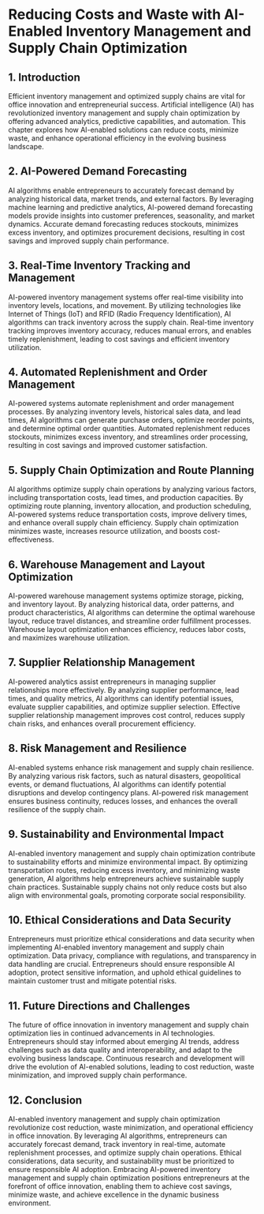 # Reducing Costs and Waste with AI-Enabled Inventory Management and Supply Chain Optimization

## 1\. Introduction

Efficient inventory management and optimized supply chains are vital for office innovation and entrepreneurial success. Artificial intelligence (AI) has revolutionized inventory management and supply chain optimization by offering advanced analytics, predictive capabilities, and automation. This chapter explores how AI-enabled solutions can reduce costs, minimize waste, and enhance operational efficiency in the evolving business landscape.

## 2\. AI-Powered Demand Forecasting

AI algorithms enable entrepreneurs to accurately forecast demand by analyzing historical data, market trends, and external factors. By leveraging machine learning and predictive analytics, AI-powered demand forecasting models provide insights into customer preferences, seasonality, and market dynamics. Accurate demand forecasting reduces stockouts, minimizes excess inventory, and optimizes procurement decisions, resulting in cost savings and improved supply chain performance.

## 3\. Real-Time Inventory Tracking and Management

AI-powered inventory management systems offer real-time visibility into inventory levels, locations, and movement. By utilizing technologies like Internet of Things (IoT) and RFID (Radio Frequency Identification), AI algorithms can track inventory across the supply chain. Real-time inventory tracking improves inventory accuracy, reduces manual errors, and enables timely replenishment, leading to cost savings and efficient inventory utilization.

## 4\. Automated Replenishment and Order Management

AI-powered systems automate replenishment and order management processes. By analyzing inventory levels, historical sales data, and lead times, AI algorithms can generate purchase orders, optimize reorder points, and determine optimal order quantities. Automated replenishment reduces stockouts, minimizes excess inventory, and streamlines order processing, resulting in cost savings and improved customer satisfaction.

## 5\. Supply Chain Optimization and Route Planning

AI algorithms optimize supply chain operations by analyzing various factors, including transportation costs, lead times, and production capacities. By optimizing route planning, inventory allocation, and production scheduling, AI-powered systems reduce transportation costs, improve delivery times, and enhance overall supply chain efficiency. Supply chain optimization minimizes waste, increases resource utilization, and boosts cost-effectiveness.

## 6\. Warehouse Management and Layout Optimization

AI-powered warehouse management systems optimize storage, picking, and inventory layout. By analyzing historical data, order patterns, and product characteristics, AI algorithms can determine the optimal warehouse layout, reduce travel distances, and streamline order fulfillment processes. Warehouse layout optimization enhances efficiency, reduces labor costs, and maximizes warehouse utilization.

## 7\. Supplier Relationship Management

AI-powered analytics assist entrepreneurs in managing supplier relationships more effectively. By analyzing supplier performance, lead times, and quality metrics, AI algorithms can identify potential issues, evaluate supplier capabilities, and optimize supplier selection. Effective supplier relationship management improves cost control, reduces supply chain risks, and enhances overall procurement efficiency.

## 8\. Risk Management and Resilience

AI-enabled systems enhance risk management and supply chain resilience. By analyzing various risk factors, such as natural disasters, geopolitical events, or demand fluctuations, AI algorithms can identify potential disruptions and develop contingency plans. AI-powered risk management ensures business continuity, reduces losses, and enhances the overall resilience of the supply chain.

## 9\. Sustainability and Environmental Impact

AI-enabled inventory management and supply chain optimization contribute to sustainability efforts and minimize environmental impact. By optimizing transportation routes, reducing excess inventory, and minimizing waste generation, AI algorithms help entrepreneurs achieve sustainable supply chain practices. Sustainable supply chains not only reduce costs but also align with environmental goals, promoting corporate social responsibility.

## 10\. Ethical Considerations and Data Security

Entrepreneurs must prioritize ethical considerations and data security when implementing AI-enabled inventory management and supply chain optimization. Data privacy, compliance with regulations, and transparency in data handling are crucial. Entrepreneurs should ensure responsible AI adoption, protect sensitive information, and uphold ethical guidelines to maintain customer trust and mitigate potential risks.

## 11\. Future Directions and Challenges

The future of office innovation in inventory management and supply chain optimization lies in continued advancements in AI technologies. Entrepreneurs should stay informed about emerging AI trends, address challenges such as data quality and interoperability, and adapt to the evolving business landscape. Continuous research and development will drive the evolution of AI-enabled solutions, leading to cost reduction, waste minimization, and improved supply chain performance.

## 12\. Conclusion

AI-enabled inventory management and supply chain optimization revolutionize cost reduction, waste minimization, and operational efficiency in office innovation. By leveraging AI algorithms, entrepreneurs can accurately forecast demand, track inventory in real-time, automate replenishment processes, and optimize supply chain operations. Ethical considerations, data security, and sustainability must be prioritized to ensure responsible AI adoption. Embracing AI-powered inventory management and supply chain optimization positions entrepreneurs at the forefront of office innovation, enabling them to achieve cost savings, minimize waste, and achieve excellence in the dynamic business environment.

